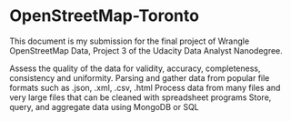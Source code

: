 # OpenStreetMap-Toronto

This document is my submission for the final project of Wrangle OpenStreetMap Data, Project 3 of the Udacity Data Analyst Nanodegree.

Assess the quality of the data for validity, accuracy, completeness, consistency and uniformity.
Parsing and gather data from popular file formats such as .json, .xml, .csv, .html
Process data from many files and very large files that can be cleaned with spreadsheet programs
Store, query, and aggregate data using MongoDB or SQL
